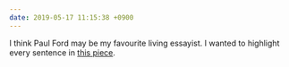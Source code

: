 ```yaml
---
date: 2019-05-17 11:15:38 +0900
---
```

I think Paul Ford may be my favourite living essayist. I wanted to highlight every sentence in [this piece](https://www.wired.com/story/why-we-love-tech-defense-difficult-industry/).
